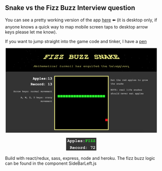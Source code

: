 ## Snake vs the Fizz Buzz Interview question

You can see a pretty working version of the app [here](https://fizz-buzz-snake.herokuapp.com/) :arrow_left:
(it is desktop only, if anyone knows a quick way to map mobile screen taps to desktop arrow keys please let me know).

If you want to jump straight into the game code and tinker, I have a [pen](https://codepen.io/TimDay88/pen/JzLKRQ?editors=1010)

<p align="center">
  <img src="readme-imgs/fizz-buzz-snake.png" title="R2D2" width="500">
</p>

<p align="center">
  <img src="readme-imgs/fizz-buzz-snake-record.png" title="R2D2" width="100">
</p>

Build with react/redux, sass, express, node and heroku. The fizz buzz logic can be found in the component SideBarLeft.js
